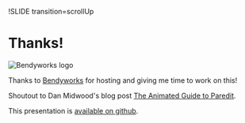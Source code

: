 !SLIDE transition=scrollUp
# Thanks!
![Bendyworks logo](https://dczjd33fj4t4h.cloudfront.net/assets/images/bendyworks-logo.svg)


Thanks to [Bendyworks](https://bendyworks.com) for hosting and giving
me time to work on this!

Shoutout to Dan Midwood's blog post [The Animated Guide to Paredit](http://danmidwood.com/content/2014/11/21/animated-paredit.html).

This presentation is [available on github](https://github.com/kliph/paredit-intro).
